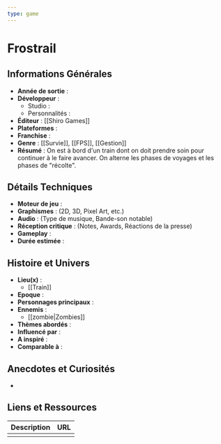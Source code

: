 ```yaml
---
type: game
---
```


# Frostrail

## Informations Générales

- **Année de sortie** : 
- **Développeur** : 
	- Studio : 
	- Personnalités : 
- **Éditeur** : [[Shiro Games]]
- **Plateformes** : 
- **Franchise** : 
- **Genre** : [[Survie]], [[FPS]], [[Gestion]]
- **Résumé** : On est à bord d'un train dont on doit prendre soin pour continuer à le faire avancer. On alterne les phases de voyages et les phases de "récolte".

## Détails Techniques
- **Moteur de jeu** : 
- **Graphismes** : (2D, 3D, Pixel Art, etc.)
- **Audio** : (Type de musique, Bande-son notable)
- **Réception critique** : (Notes, Awards, Réactions de la presse)
- **Gameplay** :
- **Durée estimée** : 

## Histoire et Univers
- **Lieu(x)** : 
	- [[Train]]
- **Epoque** : 
- **Personnages principaux** : 
- **Ennemis** :
	- [[zombie|Zombies]]
- **Thèmes abordés** : 
- **Influencé par** :
- **A inspiré** : 
- **Comparable à** :
## Anecdotes et Curiosités
- 
## Liens et Ressources

| Description | URL |
| ----------- | --- |
|             |     |
